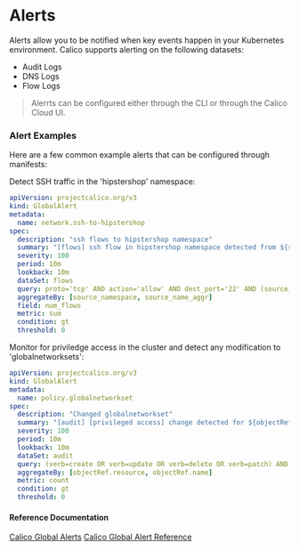 # Alerts

Alerts allow you to be notified when key events happen in your Kubernetes environment. Calico supports alerting on the following datasets:

* Audit Logs
* DNS Logs
* Flow Logs

> Alerrts can be configured either through the CLI or through the Calico Cloud UI.

### Alert Examples

Here are a few common example alerts that can be configured through manifests:

Detect SSH traffic in the 'hipstershop' namespace:

```yaml
apiVersion: projectcalico.org/v3
kind: GlobalAlert
metadata:
  name: network.ssh-to-hipstershop
spec:
  description: "ssh flows to hipstershop namespace"
  summary: "[flows] ssh flow in hipstershop namespace detected from ${source_namespace}/${source_name_aggr}"
  severity: 100
  period: 10m
  lookback: 10m
  dataSet: flows
  query: proto='tcp' AND action='allow' AND dest_port='22' AND (source_namespace='hipstershop' OR dest_namespace='hipstershop') AND reporter=src
  aggregateBy: [source_namespace, source_name_aggr]
  field: num_flows
  metric: sum
  condition: gt
  threshold: 0
```

Monitor for priviledge access in the cluster and detect any modification to 'globalnetworksets':

```yaml
apiVersion: projectcalico.org/v3
kind: GlobalAlert
metadata:
  name: policy.globalnetworkset
spec:
  description: "Changed globalnetworkset"
  summary: "[audit] [privileged access] change detected for ${objectRef.resource} ${objectRef.name}"
  severity: 100
  period: 10m
  lookback: 10m
  dataSet: audit
  query: (verb=create OR verb=update OR verb=delete OR verb=patch) AND "objectRef.resource"=globalnetworksets
  aggregateBy: [objectRef.resource, objectRef.name]
  metric: count
  condition: gt
  threshold: 0
```




#### Reference Documentation

[Calico Global Alerts](https://docs.tigera.io/visibility/alerts#create-a-global-alert)
[Calico Global Alert Reference](https://docs.tigera.io/reference/resources/globalalert)


